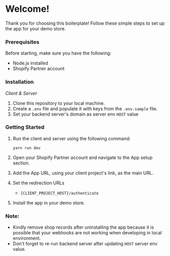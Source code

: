 # Welcome!

Thank you for choosing this boilerplate! Follow these simple steps to set up the app for your demo store.

### Prerequisites

Before starting, make sure you have the following:

- Node.js installed
- Shopify Partner account

### Installation

_Client & Server_

1. Clone this repository to your local machine.
2. Create a `.env` file and populate it with keys from the `.env.sample` file.
3. Set your backend server's domain as server env `HOST` value

### Getting Started

1. Run the client and server using the following command:

   ```
   yarn run dev
   ```

2. Open your Shopify Partner account and navigate to the App setup section.

3. Add the App URL, using your client project's link, as the main URL.

4. Set the redirection URLs

   - `{CLIENT_PROJECT_HOST}/authenticate`

5. Install the app in your demo store.

### Note:

- Kindly remove shop records after uninstalling the app because it is possible that your webhooks are not working when developing in local environment.
- Don't forget to re-run backend server after updating `HOST` server env value.
